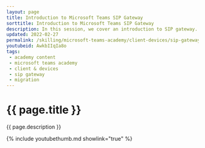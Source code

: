 ```yaml
---
layout: page
title: Introduction to Microsoft Teams SIP Gateway
sorttitle: Introduction to Microsoft Teams SIP Gateway
description: In this session, we cover an introduction to SIP gateway. SIP Gateway lets your organization use any compatible SIP device with Microsoft Teams to preserve your investments in SIP devices. Now, sign into Teams with corporate credentials and make/receive calls effortlessly. It's a crucial tool for migrations and maximizing your existing UC investments.
updated: 2022-02-27
permalink: /skilling/microsoft-teams-academy/client-devices/sip-gateway
youtubeid: AwkbIIqIa8o
tags: 
 - academy content
 - microsoft teams academy
 - client & devices
 - sip gateway
 - migration
---
```


# {{ page.title }}

{{ page.description }}

{% include youtubethumb.md showlink="true" %}